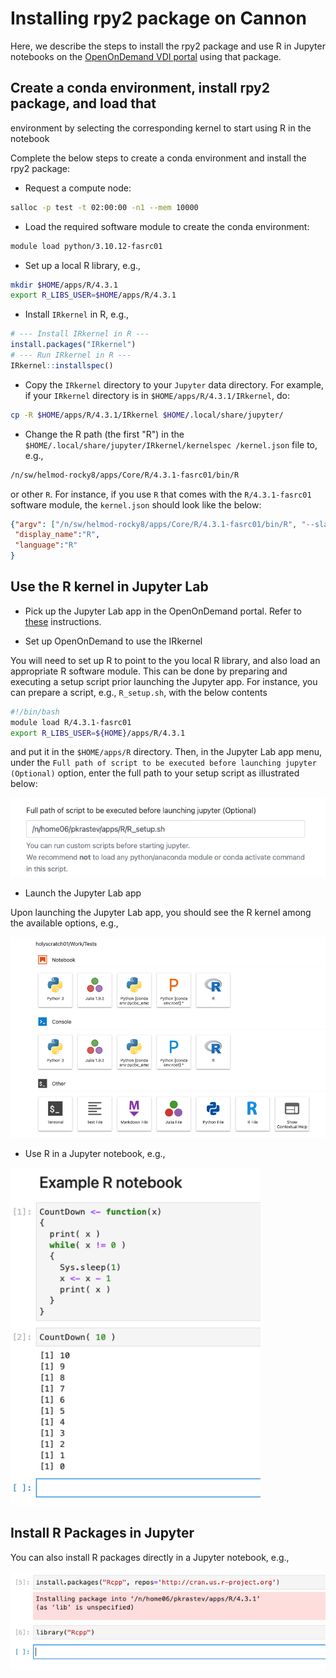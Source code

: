 # Installing rpy2 package on Cannon

Here, we describe the steps to install the rpy2 package and use R in
Jupyter notebooks on the [OpenOnDemand VDI
portal](https://rcood.rc.fas.harvard.edu) using that package.

## Create a conda environment, install rpy2 package, and load that
   environment by selecting the corresponding kernel to start using R
   in the notebook

Complete the below steps to create a conda environment and install the
rpy2 package:

* Request a compute node:
```bash
salloc -p test -t 02:00:00 -n1 --mem 10000
```

* Load the required software module to create the conda environment:
```bash
module load python/3.10.12-fasrc01
```

* Set up a local R library, e.g.,
```bash
mkdir $HOME/apps/R/4.3.1
export R_LIBS_USER=$HOME/apps/R/4.3.1
```

* Install `IRkernel` in R, e.g.,
```R
# --- Install IRkernel in R ---
install.packages("IRkernel")
# --- Run IRkernel in R ---
IRkernel::installspec()
```

* Copy the `IRkernel` directory to your `Jupyter` data directory. For example, if your `IRkernel` directory is in `$HOME/apps/R/4.3.1/IRkernel`, do:

```bash
cp -R $HOME/apps/R/4.3.1/IRkernel $HOME/.local/share/jupyter/
```

* Change the R path (the first "R") in the `$HOME/.local/share/jupyter/IRkernel/kernelspec /kernel.json` file to, e.g., 

```bash
/n/sw/helmod-rocky8/apps/Core/R/4.3.1-fasrc01/bin/R
```
or other `R`. For instance, if you use `R` that comes with the `R/4.3.1-fasrc01` software module, the `kernel.json` should look like the below:

```json 
{"argv": ["/n/sw/helmod-rocky8/apps/Core/R/4.3.1-fasrc01/bin/R", "--slave", "-e", "IRkernel::main()", "--args", "{connection_file}"],
 "display_name":"R",
 "language":"R"
}
```

## Use the R kernel in Jupyter Lab

* Pick up the Jupyter Lab app in the OpenOnDemand portal. Refer to [these](https://docs.rc.fas.harvard.edu/kb/virtual-desktop/) instructions.

* Set up OpenOnDemand to use the IRkernel

You will need to set up R to point to the you local R library, and also load an appropriate R software module. This can be done by preparing and executing a setup script prior launching the Jupyter app. For instance, you can prepare a script, e.g., `R_setup.sh`, with the below contents

```bash
#!/bin/bash
module load R/4.3.1-fasrc01
export R_LIBS_USER=${HOME}/apps/R/4.3.1
```
and put it in the `$HOME/apps/R` directory. Then, in the Jupyter Lab app menu, under the `Full path of script to be executed before launching jupyter (Optional)` option, enter the full path to your setup script as illustrated below:

<img src="Images/R_setup_script.png" alt="R-setup-script" width="600"/>

* Launch the Jupyter Lab app

Upon launching the Jupyter Lab app, you should see the R kernel among the available options, e.g.,

<img src="Images/R-kernel.png" alt="R-kernel" width="600"/>

* Use R in a Jupyter notebook, e.g.,

<img src="Images/R-notebook.png" alt="R-notebook" width="400"/>

## Install R Packages in Jupyter

You can also install R packages directly in a Jupyter notebook, e.g.,

<img src="Images/R-packages.png" alt="R-packages" width="600"/>